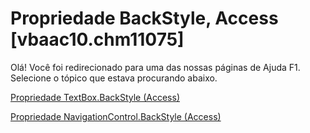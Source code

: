 
# Propriedade BackStyle, Access [vbaac10.chm11075]

Olá! Você foi redirecionado para uma das nossas páginas de Ajuda F1. Selecione o tópico que estava procurando abaixo.

[Propriedade TextBox.BackStyle (Access)](http://msdn.microsoft.com/library/95a277c8-df48-79a5-c232-2cfe32eae8f2%28Office.15%29.aspx)

[Propriedade NavigationControl.BackStyle (Access)](http://msdn.microsoft.com/library/1f46ccfd-78cc-0eae-3485-b91306dc6bde%28Office.15%29.aspx)

